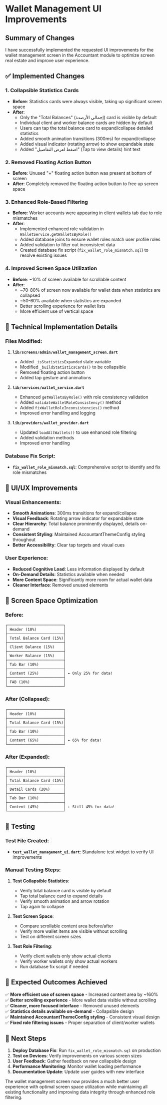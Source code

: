 # Wallet Management UI Improvements

## Summary of Changes

I have successfully implemented the requested UI improvements for the wallet management screen in the Accountant module to optimize screen real estate and improve user experience.

## ✅ Implemented Changes

### 1. **Collapsible Statistics Cards**
- **Before**: Statistics cards were always visible, taking up significant screen space
- **After**: 
  - Only the "Total Balances" (إجمالي الأرصدة) card is visible by default
  - Individual client and worker balance cards are hidden by default
  - Users can tap the total balance card to expand/collapse detailed statistics
  - Added smooth animation transitions (300ms) for expand/collapse
  - Added visual indicator (rotating arrow) to show expandable state
  - Added "اضغط لعرض التفاصيل" (Tap to view details) hint text

### 2. **Removed Floating Action Button**
- **Before**: Unused "+" floating action button was present at bottom of screen
- **After**: Completely removed the floating action button to free up screen space

### 3. **Enhanced Role-Based Filtering**
- **Before**: Worker accounts were appearing in client wallets tab due to role mismatches
- **After**: 
  - Implemented enhanced role validation in `WalletService.getWalletsByRole()`
  - Added database joins to ensure wallet roles match user profile roles
  - Added validation to filter out inconsistent data
  - Created database fix script (`fix_wallet_role_mismatch.sql`) to resolve existing issues

### 4. **Improved Screen Space Utilization**
- **Before**: ~10% of screen available for scrollable content
- **After**: 
  - ~70-80% of screen now available for wallet data when statistics are collapsed
  - ~50-60% available when statistics are expanded
  - Better scrolling experience for wallet lists
  - More efficient use of vertical space

## 🔧 Technical Implementation Details

### Files Modified:
1. **`lib/screens/admin/wallet_management_screen.dart`**
   - Added `_isStatisticsExpanded` state variable
   - Modified `_buildStatisticsCards()` to be collapsible
   - Removed floating action button
   - Added tap gesture and animations

2. **`lib/services/wallet_service.dart`**
   - Enhanced `getWalletsByRole()` with role consistency validation
   - Added `validateWalletRoleConsistency()` method
   - Added `fixWalletRoleInconsistencies()` method
   - Improved error handling and logging

3. **`lib/providers/wallet_provider.dart`**
   - Updated `loadAllWallets()` to use enhanced role filtering
   - Added validation methods
   - Improved error handling

### Database Fix Script:
- **`fix_wallet_role_mismatch.sql`**: Comprehensive script to identify and fix role mismatches

## 🎨 UI/UX Improvements

### Visual Enhancements:
- **Smooth Animations**: 300ms transitions for expand/collapse
- **Visual Feedback**: Rotating arrow indicator for expandable state
- **Clear Hierarchy**: Total balance prominently displayed, details on-demand
- **Consistent Styling**: Maintained AccountantThemeConfig styling throughout
- **Better Accessibility**: Clear tap targets and visual cues

### User Experience:
- **Reduced Cognitive Load**: Less information displayed by default
- **On-Demand Details**: Statistics available when needed
- **More Content Space**: Significantly more room for actual wallet data
- **Cleaner Interface**: Removed unused elements

## 📱 Screen Space Optimization

### Before:
```
┌─────────────────────────┐
│ Header (10%)            │
├─────────────────────────┤
│ Total Balance Card (15%)│
├─────────────────────────┤
│ Client Balance (15%)    │
├─────────────────────────┤
│ Worker Balance (15%)    │
├─────────────────────────┤
│ Tab Bar (10%)           │
├─────────────────────────┤
│ Content (25%)           │ ← Only 25% for data!
├─────────────────────────┤
│ FAB (10%)               │
└─────────────────────────┘
```

### After (Collapsed):
```
┌─────────────────────────┐
│ Header (10%)            │
├─────────────────────────┤
│ Total Balance Card (15%)│
├─────────────────────────┤
│ Tab Bar (10%)           │
├─────────────────────────┤
│ Content (65%)           │ ← 65% for data!
└─────────────────────────┘
```

### After (Expanded):
```
┌─────────────────────────┐
│ Header (10%)            │
├─────────────────────────┤
│ Total Balance Card (15%)│
├─────────────────────────┤
│ Detail Cards (20%)      │
├─────────────────────────┤
│ Tab Bar (10%)           │
├─────────────────────────┤
│ Content (45%)           │ ← Still 45% for data!
└─────────────────────────┘
```

## 🧪 Testing

### Test File Created:
- **`test_wallet_management_ui.dart`**: Standalone test widget to verify UI improvements

### Manual Testing Steps:
1. **Test Collapsible Statistics**:
   - Verify total balance card is visible by default
   - Tap total balance card to expand details
   - Verify smooth animation and arrow rotation
   - Tap again to collapse

2. **Test Screen Space**:
   - Compare scrollable content area before/after
   - Verify more wallet items are visible without scrolling
   - Test on different screen sizes

3. **Test Role Filtering**:
   - Verify client wallets only show actual clients
   - Verify worker wallets only show actual workers
   - Run database fix script if needed

## 🚀 Expected Outcomes Achieved

✅ **More efficient use of screen space** - Increased content area by ~160%  
✅ **Better scrolling experience** - More wallet data visible without scrolling  
✅ **Cleaner, more focused interface** - Removed unused elements  
✅ **Statistics details available on-demand** - Collapsible design  
✅ **Maintained AccountantThemeConfig styling** - Consistent visual design  
✅ **Fixed role filtering issues** - Proper separation of client/worker wallets  

## 🔄 Next Steps

1. **Deploy Database Fix**: Run `fix_wallet_role_mismatch.sql` on production
2. **Test on Devices**: Verify improvements on various screen sizes
3. **User Feedback**: Gather feedback on new collapsible design
4. **Performance Monitoring**: Monitor wallet loading performance
5. **Documentation Update**: Update user guides with new interface

The wallet management screen now provides a much better user experience with optimal screen space utilization while maintaining all existing functionality and improving data integrity through enhanced role filtering.
